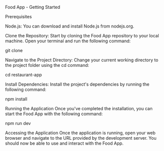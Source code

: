 Food App - Getting Started

Prerequisites

Node.js: You can download and install Node.js from nodejs.org.

Clone the Repository: Start by cloning the Food App repository to your local machine. Open your terminal and run the following command:

git clone <repository-url>

Navigate to the Project Directory: Change your current working directory to the project folder using the cd command:

cd restaurant-app

Install Dependencies: Install the project's dependencies by running the following command:

npm install

Running the Application
Once you've completed the installation, you can start the Food App with the following command:

npm run dev


Accessing the Application
Once the application is running, open your web browser and navigate to the URL provided by the development server. You should now be able to use and interact with the Food App.